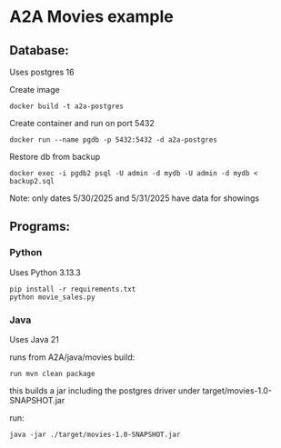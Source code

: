# A2A Movies example


## Database:
Uses postgres 16

Create image
```
docker build -t a2a-postgres
```
Create container and run on port 5432
```
docker run --name pgdb -p 5432:5432 -d a2a-postgres
```
Restore db from backup
```
docker exec -i pgdb2 psql -U admin -d mydb -U admin -d mydb < backup2.sql
```
Note: only dates 5/30/2025 and 5/31/2025 have data for showings




## Programs:
### Python
Uses Python 3.13.3
```
pip install -r requirements.txt
python movie_sales.py
```

### Java
Uses Java 21

runs from A2A/java/movies
build:
```
run mvn clean package
```
this builds a jar including the postgres driver under target/movies-1.0-SNAPSHOT.jar

run:
```
java -jar ./target/movies-1.0-SNAPSHOT.jar
```